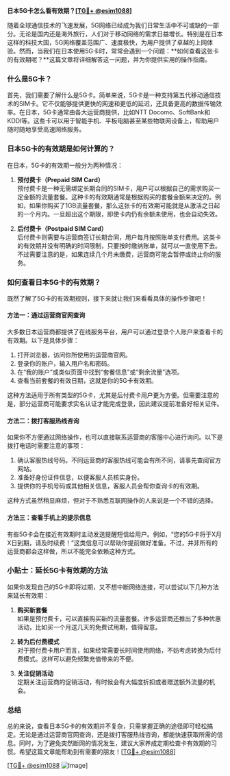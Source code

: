 **日本5G卡怎么看有效期？[[TG💪+ @esim1088](https://t.me/s/esim1088)]**

随着全球通信技术的飞速发展，5G网络已经成为我们日常生活中不可或缺的一部分。无论是国内还是海外旅行，人们对于移动网络的需求日益增长。特别是在日本这样的科技大国，5G网络覆盖范围广、速度极快，为用户提供了卓越的上网体验。然而，当我们在日本使用5G卡时，常常会遇到一个问题：**如何查看这张卡的有效期呢？**这篇文章将详细解答这一问题，并为你提供实用的操作指南。

### 什么是5G卡？

首先，我们需要了解什么是5G卡。简单来说，5G卡是一种支持第五代移动通信技术的SIM卡。它不仅能够提供更快的网速和更低的延迟，还具备更高的数据传输效率。在日本，5G卡通常由各大运营商提供，比如NTT Docomo、SoftBank和KDDI等。这些卡可以用于智能手机、平板电脑甚至某些物联网设备上，帮助用户随时随地享受高速网络服务。

### 日本5G卡的有效期是如何计算的？

在日本，5G卡的有效期一般分为两种情况：

1. **预付费卡（Prepaid SIM Card）**  
   预付费卡是一种无需绑定长期合同的SIM卡，用户可以根据自己的需求购买一定金额的流量套餐。这种卡的有效期通常是根据购买的套餐金额来决定的。例如，如果你购买了1GB流量套餐，那么这张卡的有效期可能就是从激活之日起的一个月内。一旦超出这个期限，即使卡内仍有余额未使用，也会自动失效。

2. **后付费卡（Postpaid SIM Card）**  
   后付费卡则需要与运营商签订长期合同，用户每月按照账单支付费用。这类卡的有效期并没有明确的时间限制，只要按时缴纳账单，就可以一直使用下去。不过需要注意的是，如果连续几个月未缴费，运营商可能会暂停或终止你的服务。

### 如何查看日本5G卡的有效期？

既然了解了5G卡的有效期规则，接下来就让我们来看看具体的操作步骤吧！

#### 方法一：通过运营商官网查询

大多数日本运营商都提供了在线服务平台，用户可以通过登录个人账户来查看卡的有效期。以下是具体步骤：

1. 打开浏览器，访问你所使用的运营商官网。
2. 登录你的账户，输入用户名和密码。
3. 在“我的账户”或类似页面中找到“套餐信息”或“剩余流量”选项。
4. 查看当前套餐的有效日期，这就是你的5G卡有效期。

这种方法适用于所有类型的5G卡，尤其是后付费卡用户更为方便。但需要注意的是，部分运营商可能要求实名认证才能完成登录，因此建议提前准备好相关证件。

#### 方法二：拨打客服热线咨询

如果你不方便通过网络操作，也可以直接联系运营商的客服中心进行询问。以下是拨打电话时需要注意的事项：

1. 确认客服热线号码。不同运营商的客服热线可能会有所不同，请事先查阅官方网站。
2. 准备好身份证件信息，以便客服人员核实身份。
3. 提供你的手机号码或其他相关信息，客服人员会帮你查询卡的有效期。

这种方式虽然稍显麻烦，但对于不熟悉互联网操作的人来说是一个不错的选择。

#### 方法三：查看手机上的提示信息

有些5G卡会在接近有效期时主动发送提醒短信给用户。例如，“您的5G卡将于X月X日到期，请及时续费！”这类信息可以帮助你提前做好准备。不过，并非所有的运营商都会这样做，所以不能完全依赖这种方式。

### 小贴士：延长5G卡有效期的方法

如果你发现自己的5G卡即将过期，又不想中断网络连接，可以尝试以下几种方法来延长有效期：

1. **购买新套餐**  
   如果是预付费卡，可以直接购买新的流量套餐。许多运营商还推出了多种优惠活动，比如买一个月送几天的免费试用期，值得留意。

2. **转为后付费模式**  
   对于预付费卡用户而言，如果经常需要长时间使用网络，不妨考虑转换为后付费模式。这样可以避免频繁充值带来的不便。

3. **关注促销活动**  
   定期关注运营商的促销活动，有时候会有大幅度折扣或者赠送额外流量的机会。

### 总结

总的来说，查看日本5G卡的有效期并不复杂，只需掌握正确的途径即可轻松搞定。无论是通过运营商官网查询，还是拨打客服热线咨询，都能快速获取所需的信息。同时，为了避免突然断网的情况发生，建议大家养成定期检查卡有效期的习惯。希望这篇文章能帮助到有需要的朋友！[[TG💪+ @esim1088](https://t.me/s/esim1088)]

[[TG💪+ @esim1088](https://t.me/s/esim1088) ![Image](https://i.postimg.cc/4NQfJmqS/Snipaste-2025-05-13-00-14-12.png)]